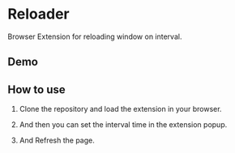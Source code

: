 # Reloader
Browser Extension for reloading window on interval.

## Demo

## How to use

1. Clone the repository and load the extension in your browser.

2. And then you can set the interval time in the extension popup.

3. And Refresh the page.
